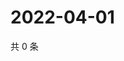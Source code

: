 # 2022-04-01

共 0 条

<!-- BEGIN WEIBO -->
<!-- 最后更新时间 Fri Apr 01 2022 18:17:40 GMT+0800 (China Standard Time) -->

<!-- END WEIBO -->
